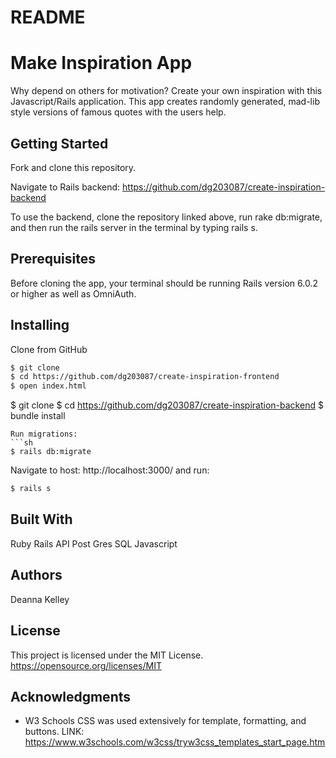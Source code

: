 # README

<h1>Make Inspiration App</h1>

Why depend on others for motivation? Create your own inspiration with this Javascript/Rails application. This app creates randomly generated, mad-lib style versions of famous quotes with the users help. 

<h2>Getting Started</h2>

Fork and clone this repository. 

Navigate to Rails backend: https://github.com/dg203087/create-inspiration-backend

To use the backend, clone the repository linked above, run rake db:migrate, and then run the rails server in the terminal by typing rails s. 

<h2>Prerequisites</h2>

Before cloning the app, your terminal should be running Rails version 6.0.2 or higher as well as OmniAuth.

<h2>Installing</h2>

Clone from GitHub

```sh
$ git clone 
$ cd https://github.com/dg203087/create-inspiration-frontend
$ open index.html
```
$ git clone 
$ cd https://github.com/dg203087/create-inspiration-backend
$ bundle install
```
Run migrations:
```sh
$ rails db:migrate
```
Navigate to host: http://localhost:3000/ and run:
```sh
$ rails s
```

<h2>Built With</h2>

Ruby
Rails API
Post Gres SQL 
Javascript

<h2>Authors</h2>

Deanna Kelley 

<h2>License</h2>

This project is licensed under the MIT License. 
https://opensource.org/licenses/MIT 

<h2>Acknowledgments</h2>

* W3 Schools CSS was used extensively for template, formatting, and buttons. LINK: https://www.w3schools.com/w3css/tryw3css_templates_start_page.htm
